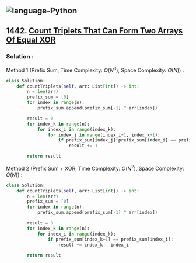 ![language-Python](https://img.shields.io/badge/Python-ffd43b?style=for-the-badge&logo=PYTHON)
---

## 1442. [Count Triplets That Can Form Two Arrays Of Equal XOR](https://leetcode.com/problems/count-triplets-that-can-form-two-arrays-of-equal-xor)

### Solution :

Method 1 (Prefix Sum, Time Complexity: $O(N^3)$, Space Complexity: $O(N)$) :
```python
class Solution:
    def countTriplets(self, arr: List[int]) -> int:
        n = len(arr)
        prefix_sum = [0]
        for index in range(n):
            prefix_sum.append(prefix_sum[-1] ^ arr[index])

        result = 0
        for index_k in range(n):
            for index_i in range(index_k):
                for index_j in range(index_i+1, index_k+1):
                    if prefix_sum[index_j]^prefix_sum[index_i] == prefix_sum[index_k+1]^prefix_sum[index_j]:
                        result += 1

        return result
```

Method 2 (Prefix Sum + XOR, Time Complexity: $O(N^2)$, Space Complexity: $O(N)$) :
```python
class Solution:
    def countTriplets(self, arr: List[int]) -> int:
        n = len(arr)
        prefix_sum = [0]
        for index in range(n):
            prefix_sum.append(prefix_sum[-1] ^ arr[index])

        result = 0
        for index_k in range(n):
            for index_i in range(index_k):
                if prefix_sum[index_k+1] == prefix_sum[index_i]:
                    result += index_k - index_i

        return result
```

